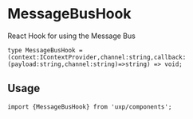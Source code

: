# MessageBusHook




React Hook for using the Message Bus





```tsx
type MessageBusHook = (context:IContextProvider,channel:string,callback:(payload:string,channel:string)=>string) => void;
```

## Usage



```tsx
import {MessageBusHook} from 'uxp/components';
```

